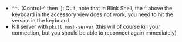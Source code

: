 - `^^.` (Control-^ then .): Quit, note that in Blink Shell, the `^` above the keyboard in the accessory view does not work, you need to hit the version in the keyboard.
- Kill server with `pkill mosh-server` (this will of course kill your connection, but you should be able to reconnect again immediately)
